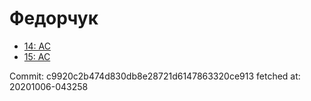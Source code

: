 # Федорчук
- [14: AC](14.md)
- [15: AC](15.md)

Commit: c9920c2b474d830db8e28721d6147863320ce913
 fetched at: 20201006-043258
